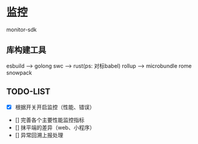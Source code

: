 # 监控
monitor-sdk
## 库构建工具
esbuild --> golong
swc --> rust(ps: 对标babel)
rollup --> microbundle
rome 
snowpack 

## TODO-LIST
- [x] 根据开关开启监控（性能、错误）
- [] 完善各个主要性能监控指标
- [] 抹平端的差异（web、小程序）
- [] 异常回溯上报处理


